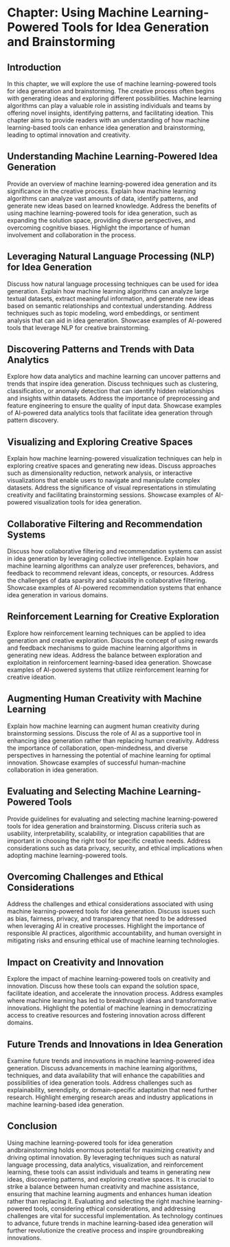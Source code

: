 Chapter: Using Machine Learning-Powered Tools for Idea Generation and Brainstorming
===================================================================================

Introduction
------------

In this chapter, we will explore the use of machine learning-powered tools for idea generation and brainstorming. The creative process often begins with generating ideas and exploring different possibilities. Machine learning algorithms can play a valuable role in assisting individuals and teams by offering novel insights, identifying patterns, and facilitating ideation. This chapter aims to provide readers with an understanding of how machine learning-based tools can enhance idea generation and brainstorming, leading to optimal innovation and creativity.

Understanding Machine Learning-Powered Idea Generation
------------------------------------------------------

Provide an overview of machine learning-powered idea generation and its significance in the creative process. Explain how machine learning algorithms can analyze vast amounts of data, identify patterns, and generate new ideas based on learned knowledge. Address the benefits of using machine learning-powered tools for idea generation, such as expanding the solution space, providing diverse perspectives, and overcoming cognitive biases. Highlight the importance of human involvement and collaboration in the process.

Leveraging Natural Language Processing (NLP) for Idea Generation
----------------------------------------------------------------

Discuss how natural language processing techniques can be used for idea generation. Explain how machine learning algorithms can analyze large textual datasets, extract meaningful information, and generate new ideas based on semantic relationships and contextual understanding. Address techniques such as topic modeling, word embeddings, or sentiment analysis that can aid in idea generation. Showcase examples of AI-powered tools that leverage NLP for creative brainstorming.

Discovering Patterns and Trends with Data Analytics
---------------------------------------------------

Explore how data analytics and machine learning can uncover patterns and trends that inspire idea generation. Discuss techniques such as clustering, classification, or anomaly detection that can identify hidden relationships and insights within datasets. Address the importance of preprocessing and feature engineering to ensure the quality of input data. Showcase examples of AI-powered data analytics tools that facilitate idea generation through pattern discovery.

Visualizing and Exploring Creative Spaces
-----------------------------------------

Explain how machine learning-powered visualization techniques can help in exploring creative spaces and generating new ideas. Discuss approaches such as dimensionality reduction, network analysis, or interactive visualizations that enable users to navigate and manipulate complex datasets. Address the significance of visual representations in stimulating creativity and facilitating brainstorming sessions. Showcase examples of AI-powered visualization tools for idea generation.

Collaborative Filtering and Recommendation Systems
--------------------------------------------------

Discuss how collaborative filtering and recommendation systems can assist in idea generation by leveraging collective intelligence. Explain how machine learning algorithms can analyze user preferences, behaviors, and feedback to recommend relevant ideas, concepts, or resources. Address the challenges of data sparsity and scalability in collaborative filtering. Showcase examples of AI-powered recommendation systems that enhance idea generation in various domains.

Reinforcement Learning for Creative Exploration
-----------------------------------------------

Explore how reinforcement learning techniques can be applied to idea generation and creative exploration. Discuss the concept of using rewards and feedback mechanisms to guide machine learning algorithms in generating new ideas. Address the balance between exploration and exploitation in reinforcement learning-based idea generation. Showcase examples of AI-powered systems that utilize reinforcement learning for creative ideation.

Augmenting Human Creativity with Machine Learning
-------------------------------------------------

Explain how machine learning can augment human creativity during brainstorming sessions. Discuss the role of AI as a supportive tool in enhancing idea generation rather than replacing human creativity. Address the importance of collaboration, open-mindedness, and diverse perspectives in harnessing the potential of machine learning for optimal innovation. Showcase examples of successful human-machine collaboration in idea generation.

Evaluating and Selecting Machine Learning-Powered Tools
-------------------------------------------------------

Provide guidelines for evaluating and selecting machine learning-powered tools for idea generation and brainstorming. Discuss criteria such as usability, interpretability, scalability, or integration capabilities that are important in choosing the right tool for specific creative needs. Address considerations such as data privacy, security, and ethical implications when adopting machine learning-powered tools.

Overcoming Challenges and Ethical Considerations
------------------------------------------------

Address the challenges and ethical considerations associated with using machine learning-powered tools for idea generation. Discuss issues such as bias, fairness, privacy, and transparency that need to be addressed when leveraging AI in creative processes. Highlight the importance of responsible AI practices, algorithmic accountability, and human oversight in mitigating risks and ensuring ethical use of machine learning technologies.

Impact on Creativity and Innovation
-----------------------------------

Explore the impact of machine learning-powered tools on creativity and innovation. Discuss how these tools can expand the solution space, facilitate ideation, and accelerate the innovation process. Address examples where machine learning has led to breakthrough ideas and transformative innovations. Highlight the potential of machine learning in democratizing access to creative resources and fostering innovation across different domains.

Future Trends and Innovations in Idea Generation
------------------------------------------------

Examine future trends and innovations in machine learning-powered idea generation. Discuss advancements in machine learning algorithms, techniques, and data availability that will enhance the capabilities and possibilities of idea generation tools. Address challenges such as explainability, serendipity, or domain-specific adaptation that need further research. Highlight emerging research areas and industry applications in machine learning-based idea generation.

Conclusion
----------

Using machine learning-powered tools for idea generation andbrainstorming holds enormous potential for maximizing creativity and driving optimal innovation. By leveraging techniques such as natural language processing, data analytics, visualization, and reinforcement learning, these tools can assist individuals and teams in generating new ideas, discovering patterns, and exploring creative spaces. It is crucial to strike a balance between human creativity and machine assistance, ensuring that machine learning augments and enhances human ideation rather than replacing it. Evaluating and selecting the right machine learning-powered tools, considering ethical considerations, and addressing challenges are vital for successful implementation. As technology continues to advance, future trends in machine learning-based idea generation will further revolutionize the creative process and inspire groundbreaking innovations.
